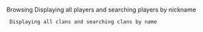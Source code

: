 Browsing
     Displaying all players and searching players by nickname

     Displaying all clans and searching clans by name

